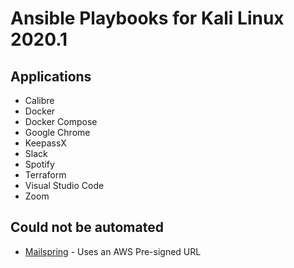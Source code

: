 # Ansible Playbooks for Kali Linux 2020.1

## Applications
- Calibre
- Docker
- Docker Compose
- Google Chrome
- KeepassX
- Slack
- Spotify
- Terraform
- Visual Studio Code
- Zoom

## Could not be automated 
- [Mailspring](https://getmailspring.com/download) - Uses an AWS Pre-signed URL